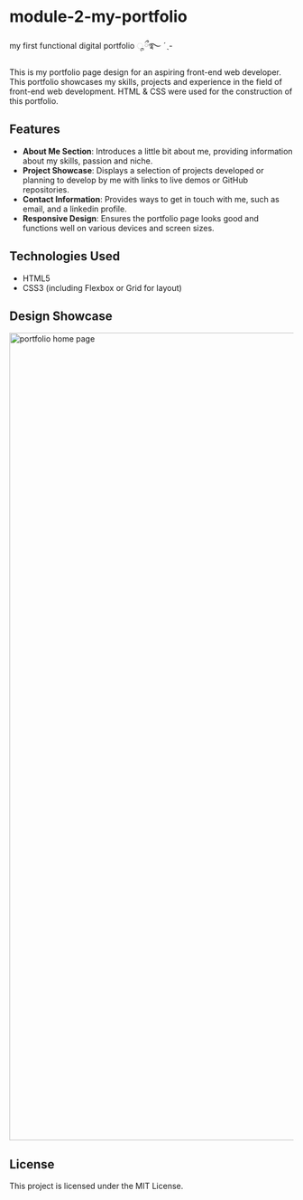 # module-2-my-portfolio
my first functional digital portfolio ೄྀ࿐ ˊˎ-

This is my portfolio page design for an aspiring front-end web developer. This portfolio showcases my skills, projects and experience in the field of front-end web development. HTML & CSS were used for the construction of this portfolio. 

## Features

- **About Me Section**: Introduces a little bit about me, providing information about my skills, passion and niche. 
- **Project Showcase**: Displays a selection of projects developed or planning to develop by me with links to live demos or GitHub repositories.
- **Contact Information**: Provides ways to get in touch with me, such as email, and a linkedin profile. 
- **Responsive Design**: Ensures the portfolio page looks good and functions well on various devices and screen sizes.

## Technologies Used

- HTML5
- CSS3 (including Flexbox or Grid for layout)

## Design Showcase

<img width="1430" alt="portfolio home page" src="https://github.com/texndo/module-2-my-portfolio/assets/151543445/6193e120-925e-46db-a40f-0b795ff89d11">

## License

This project is licensed under the MIT License.




